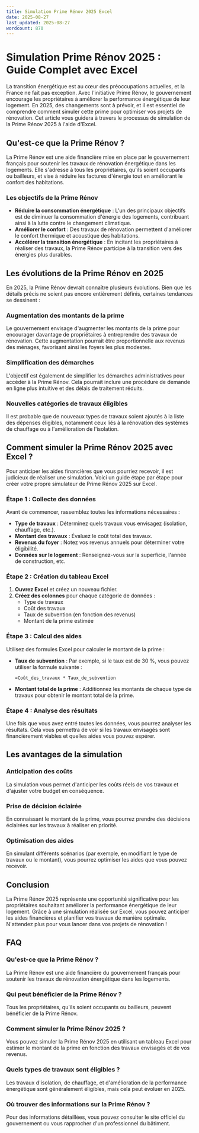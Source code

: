 ```yaml
---
title: Simulation Prime Rénov 2025 Excel
date: 2025-08-27
last_updated: 2025-08-27
wordcount: 870
---
```


# Simulation Prime Rénov 2025 : Guide Complet avec Excel

La transition énergétique est au cœur des préoccupations actuelles, et la France ne fait pas exception. Avec l'initiative Prime Rénov, le gouvernement encourage les propriétaires à améliorer la performance énergétique de leur logement. En 2025, des changements sont à prévoir, et il est essentiel de comprendre comment simuler cette prime pour optimiser vos projets de rénovation. Cet article vous guidera à travers le processus de simulation de la Prime Rénov 2025 à l'aide d'Excel.

## Qu'est-ce que la Prime Rénov ?

La Prime Rénov est une aide financière mise en place par le gouvernement français pour soutenir les travaux de rénovation énergétique dans les logements. Elle s'adresse à tous les propriétaires, qu'ils soient occupants ou bailleurs, et vise à réduire les factures d'énergie tout en améliorant le confort des habitations.

### Les objectifs de la Prime Rénov

- **Réduire la consommation énergétique** : L'un des principaux objectifs est de diminuer la consommation d'énergie des logements, contribuant ainsi à la lutte contre le changement climatique.
- **Améliorer le confort** : Des travaux de rénovation permettent d'améliorer le confort thermique et acoustique des habitations.
- **Accélérer la transition énergétique** : En incitant les propriétaires à réaliser des travaux, la Prime Rénov participe à la transition vers des énergies plus durables.

## Les évolutions de la Prime Rénov en 2025

En 2025, la Prime Rénov devrait connaître plusieurs évolutions. Bien que les détails précis ne soient pas encore entièrement définis, certaines tendances se dessinent :

### Augmentation des montants de la prime

Le gouvernement envisage d'augmenter les montants de la prime pour encourager davantage de propriétaires à entreprendre des travaux de rénovation. Cette augmentation pourrait être proportionnelle aux revenus des ménages, favorisant ainsi les foyers les plus modestes.

### Simplification des démarches

L'objectif est également de simplifier les démarches administratives pour accéder à la Prime Rénov. Cela pourrait inclure une procédure de demande en ligne plus intuitive et des délais de traitement réduits.

### Nouvelles catégories de travaux éligibles

Il est probable que de nouveaux types de travaux soient ajoutés à la liste des dépenses éligibles, notamment ceux liés à la rénovation des systèmes de chauffage ou à l'amélioration de l'isolation.

## Comment simuler la Prime Rénov 2025 avec Excel ?

Pour anticiper les aides financières que vous pourriez recevoir, il est judicieux de réaliser une simulation. Voici un guide étape par étape pour créer votre propre simulateur de Prime Rénov 2025 sur Excel.

### Étape 1 : Collecte des données

Avant de commencer, rassemblez toutes les informations nécessaires :

- **Type de travaux** : Déterminez quels travaux vous envisagez (isolation, chauffage, etc.).
- **Montant des travaux** : Évaluez le coût total des travaux.
- **Revenus du foyer** : Notez vos revenus annuels pour déterminer votre éligibilité.
- **Données sur le logement** : Renseignez-vous sur la superficie, l'année de construction, etc.

### Étape 2 : Création du tableau Excel

1. **Ouvrez Excel** et créez un nouveau fichier.
2. **Créez des colonnes** pour chaque catégorie de données :
   - Type de travaux
   - Coût des travaux
   - Taux de subvention (en fonction des revenus)
   - Montant de la prime estimée

### Étape 3 : Calcul des aides

Utilisez des formules Excel pour calculer le montant de la prime :

- **Taux de subvention** : Par exemple, si le taux est de 30 %, vous pouvez utiliser la formule suivante :
  
  ```
  =Coût_des_travaux * Taux_de_subvention
  ```

- **Montant total de la prime** : Additionnez les montants de chaque type de travaux pour obtenir le montant total de la prime.

### Étape 4 : Analyse des résultats

Une fois que vous avez entré toutes les données, vous pourrez analyser les résultats. Cela vous permettra de voir si les travaux envisagés sont financièrement viables et quelles aides vous pouvez espérer.

## Les avantages de la simulation

### Anticipation des coûts

La simulation vous permet d'anticiper les coûts réels de vos travaux et d'ajuster votre budget en conséquence.

### Prise de décision éclairée

En connaissant le montant de la prime, vous pourrez prendre des décisions éclairées sur les travaux à réaliser en priorité.

### Optimisation des aides

En simulant différents scénarios (par exemple, en modifiant le type de travaux ou le montant), vous pourrez optimiser les aides que vous pouvez recevoir.

## Conclusion

La Prime Rénov 2025 représente une opportunité significative pour les propriétaires souhaitant améliorer la performance énergétique de leur logement. Grâce à une simulation réalisée sur Excel, vous pouvez anticiper les aides financières et planifier vos travaux de manière optimale. N'attendez plus pour vous lancer dans vos projets de rénovation !

## FAQ

### Qu'est-ce que la Prime Rénov ?

La Prime Rénov est une aide financière du gouvernement français pour soutenir les travaux de rénovation énergétique dans les logements.

### Qui peut bénéficier de la Prime Rénov ?

Tous les propriétaires, qu'ils soient occupants ou bailleurs, peuvent bénéficier de la Prime Rénov.

### Comment simuler la Prime Rénov 2025 ?

Vous pouvez simuler la Prime Rénov 2025 en utilisant un tableau Excel pour estimer le montant de la prime en fonction des travaux envisagés et de vos revenus.

### Quels types de travaux sont éligibles ?

Les travaux d'isolation, de chauffage, et d'amélioration de la performance énergétique sont généralement éligibles, mais cela peut évoluer en 2025.

### Où trouver des informations sur la Prime Rénov ?

Pour des informations détaillées, vous pouvez consulter le site officiel du gouvernement ou vous rapprocher d'un professionnel du bâtiment.